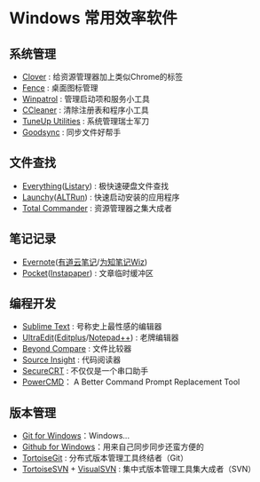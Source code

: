 # Windows 常用效率软件

## 系统管理
- [Clover](http://cn.ejie.me/) : 给资源管理器加上类似Chrome的标签
- [Fence](http://www.stardock.com/products/fences/) : 桌面图标管理
- [Winpatrol](http://www.winpatrol.com/) : 管理启动项和服务小工具
- [CCleaner](https://www.piriform.com/CCLEANER) : 清除注册表和程序小工具
- [TuneUp Utilities](http://www.tune-up.com/) : 系统管理瑞士军刀
- [Goodsync](http://www.goodsync.com/) : 同步文件好帮手

## 文件查找
- [Everything](http://www.voidtools.com/)([Listary](http://www.listary.com/)) : 极快速硬盘文件查找
- [Launchy](http://www.launchy.net/)([ALTRun](http://xbeta.info/altrun.htm)) : 快速启动安装的应用程序
- [Total Commander](http://www.ghisler.com/) : 资源管理器之集大成者

## 笔记记录
- [Evernote](https://www.evernote.com/)([有道云笔记](https://note.youdao.com/)/[为知笔记Wiz](http://wiz.cn/))
- [Pocket](https://getpocket.com/)([Instapaper](https://www.instapaper.com/)) : 文章临时缓冲区


## 编程开发
- [Sublime Text](http://www.sublimetext.com/) : 号称史上最性感的编辑器
- [UltraEdit](http://www.ultraedit.com/)([Editplus](https://www.editplus.com/)/[Notepad++](http://notepad-plus-plus.org/)) : 老牌编辑器
- [Beyond Compare](http://www.scootersoftware.com/) : 文件比较器
- [Source Insight](http://www.sourceinsight.com/) : 代码阅读器
- [SecureCRT](http://www.vandyke.com/products/securecrt/) : 不仅仅是一个串口助手
- [PowerCMD](http://www.powercmd.com/)： A Better Command Prompt Replacement Tool

## 版本管理
- [Git for Windows](http://msysgit.github.io/)：Windows...
- [Github for Windows](https://windows.github.com/)：用来自己同步同步还蛮方便的
- [TortoiseGit](https://github.com/TortoiseGit) : 分布式版本管理工具终结者（Git）
- [TortoiseSVN](http://tortoisesvn.net/) + [VisualSVN](https://www.visualsvn.com/) : 集中式版本管理工具集大成者（SVN）


